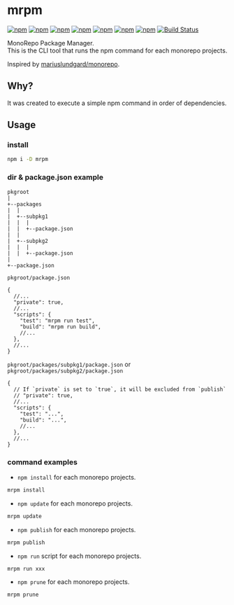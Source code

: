 # mrpm

[![npm](https://img.shields.io/npm/l/mrpm.svg)](https://www.npmjs.com/package/mrpm)
[![npm](https://img.shields.io/npm/v/mrpm.svg)](https://www.npmjs.com/package/mrpm)
[![npm](https://img.shields.io/badge/dynamic/json.svg?label=downloads&colorB=green&prefix=&suffix=/day&query=$.downloads&uri=https://api.npmjs.org//downloads/point/last-day/mrpm&maxAge=3600)](http://www.npmtrends.com/mrpm)
[![npm](https://img.shields.io/npm/dw/mrpm.svg)](http://www.npmtrends.com/mrpm)
[![npm](https://img.shields.io/npm/dm/mrpm.svg)](http://www.npmtrends.com/mrpm)
[![npm](https://img.shields.io/npm/dy/mrpm.svg)](http://www.npmtrends.com/mrpm)
[![npm](https://img.shields.io/npm/dt/mrpm.svg)](http://www.npmtrends.com/mrpm)
[![Build Status](https://travis-ci.org/ota-meshi/mrpm.svg?branch=master)](https://travis-ci.org/ota-meshi/mrpm)  

MonoRepo Package Manager.  
This is the CLI tool that runs the npm command for each monorepo projects.

Inspired by [mariuslundgard/monorepo](https://github.com/mariuslundgard/monorepo).

## Why?

It was created to execute a simple npm command in order of dependencies.

## Usage
### install

```bash
npm i -D mrpm
```

### dir & package.json example

```
pkgroot
|
+--packages
|  |
|  +--subpkg1
|  |  |
|  |  +--package.json
|  |
|  +--subpkg2
|  |  |
|  |  +--package.json
|
+--package.json
```

`pkgroot/package.json`

```json5
{
  //...
  "private": true,
  //...
  "scripts": {
    "test": "mrpm run test",
    "build": "mrpm run build",
    //...
  },
  //...
}
```

`pkgroot/packages/subpkg1/package.json` or  
`pkgroot/packages/subpkg2/package.json` 

```json5
{
  // If `private` is set to `true`, it will be excluded from `publish`
  // "private": true,
  //...
  "scripts": {
    "test": "...",
    "build": "...",
    //...
  },
  //...
}
```

### command examples

* `npm install` for each monorepo projects.

```bash
mrpm install
```

* `npm update` for each monorepo projects.

```bash
mrpm update
```

* `npm publish` for each monorepo projects.

```bash
mrpm publish
```

* `npm run` script for each monorepo projects.

```bash
mrpm run xxx
```

* `npm prune` for each monorepo projects.

```bash
mrpm prune
```



